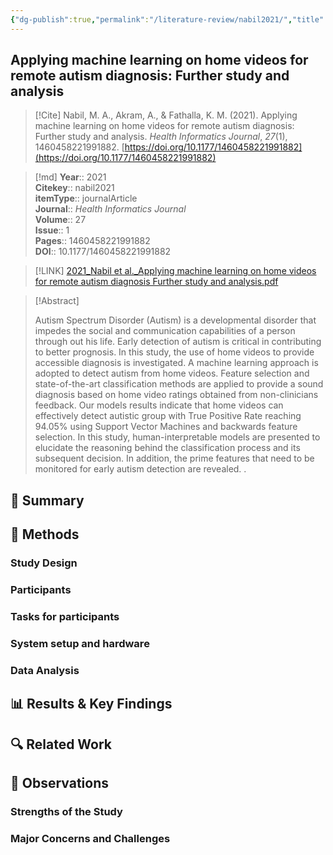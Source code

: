 ```yaml
---
{"dg-publish":true,"permalink":"/literature-review/nabil2021/","title":"Applying machine learning on home videos for remote autism diagnosis Further study and analysis","tags":["Autism","Spectrum","Disorder","autism","screening","machine","learning","Autistic","Disorder","Humans","Machine","Learning","diagnosis","Early","Diagnosis","feature","selection","Support","Vector","Machine","BodyTracking"]}
---
```



## Applying machine learning on home videos for remote autism diagnosis: Further study and analysis

> [!Cite]
> Nabil, M. A., Akram, A., & Fathalla, K. M. (2021). Applying machine learning on home videos for remote autism diagnosis: Further study and analysis. _Health Informatics Journal_, _27_(1), 1460458221991882. [https://doi.org/10.1177/1460458221991882](https://doi.org/10.1177/1460458221991882)


>[!md]
> **Year**:: 2021   
> **Citekey**:: nabil2021  
> **itemType**:: journalArticle  
> **Journal**:: *Health Informatics Journal*  
> **Volume**:: 27  
> **Issue**:: 1   
> **Pages**:: 1460458221991882  
> **DOI**:: 10.1177/1460458221991882    

> [!LINK] 
> [2021_Nabil et al._Applying machine learning on home videos for remote autism diagnosis Further study and analysis.pdf](zotero://select/library/items/686F2T5Q)

> [!Abstract]
>
> Autism Spectrum Disorder (Autism) is a developmental disorder that impedes the social and communication capabilities of a person through out his life. Early detection of autism is critical in contributing to better prognosis. In this study, the use of home videos to provide accessible diagnosis is investigated. A machine learning approach is adopted to detect autism from home videos. Feature selection and state-of-the-art classification methods are applied to provide a sound diagnosis based on home video ratings obtained from non-clinicians feedback. Our models results indicate that home videos can effectively detect autistic group with True Positive Rate reaching 94.05% using Support Vector Machines and backwards feature selection. In this study, human-interpretable models are presented to elucidate the reasoning behind the classification process and its subsequent decision. In addition, the prime features that need to be monitored for early autism detection are revealed.
>.
> 

## 📌 Summary


## 🔬 Methods 

### Study Design

### Participants

### Tasks for participants

### System setup and hardware

### Data Analysis

## 📊 Results & Key Findings 


## 🔍 Related Work 



## 📝 Observations

### Strengths of the Study

### Major Concerns and Challenges
